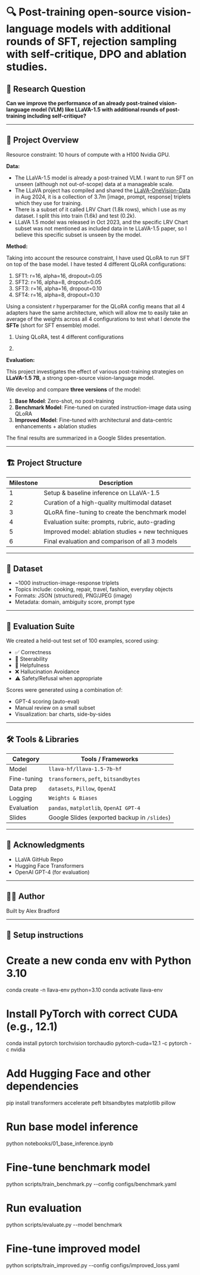 # 🔍 Post-training open-source vision-language models with additional rounds of SFT, rejection sampling with self-critique, DPO and ablation studies.

## 🧪 Research Question

**Can we improve the performance of an already post-trained vision-language model (VLM) like LLaVA-1.5 with additional rounds of post-training including self-critique?**

---

## 🧠 Project Overview

Resource constraint: 10 hours of compute with a H100 Nvidia GPU.

**Data:**
- The LLaVA-1.5 model is already a post-trained VLM. I want to run SFT on unseen (although not out-of-scope) data at a manageable scale.
- The LLaVA project has compiled and shared the [LLaVA-OneVision-Data](https://huggingface.co/datasets/lmms-lab/LLaVA-OneVision-Data) in Aug 2024, it is a collection of 3.7m [image, prompt, response] triplets which they use for training.
- There is a subset of it called LRV Chart (1.8k rows), which I use as my dataset. I split this into train (1.6k) and test (0.2k).
- LLaVA 1.5 model was released in Oct 2023, and the specific LRV Chart subset was not mentioned as included data in te LLaVA-1.5 paper, so I believe this specific subset is unseen by the model.

**Method:**

Taking into account the resource constraint, I have used QLoRA to run SFT on top of the base model. I have tested 4 different QLoRA configurations:
1. SFT1: r=16, alpha=16, dropout=0.05
2. SFT2: r=16, alpha=8, dropout=0.05
3. SFT3: r=16, alpha=16, dropout=0.10
4. SFT4: r=16, alpha=8, dropout=0.10

Using a consistent *r* hyperparamer for the QLoRA config means that all 4 adapters have the same architecture, which will allow me to easily take an average of the weights across all 4 configurations to test what I denote the **SFTe** (short for SFT ensemble) model.

1. Using QLoRA, test 4 different configurations


3. 

**Evaluation:**

This project investigates the effect of various post-training strategies on **LLaVA-1.5 7B**, a strong open-source vision-language model.

We develop and compare **three versions** of the model:
1. **Base Model**: Zero-shot, no post-training
2. **Benchmark Model**: Fine-tuned on curated instruction-image data using QLoRA
3. **Improved Model**: Fine-tuned with architectural and data-centric enhancements + ablation studies

The final results are summarized in a Google Slides presentation.

---

## 🏗️ Project Structure

| Milestone | Description |
|----------|-------------|
| 1 | Setup & baseline inference on LLaVA-1.5 |
| 2 | Curation of a high-quality multimodal dataset |
| 3 | QLoRA fine-tuning to create the benchmark model |
| 4 | Evaluation suite: prompts, rubric, auto-grading |
| 5 | Improved model: ablation studies + new techniques |
| 6 | Final evaluation and comparison of all 3 models |

---

## 📁 Dataset

- ~1000 instruction-image-response triplets
- Topics include: cooking, repair, travel, fashion, everyday objects
- Formats: JSON (structured), PNG/JPEG (image)
- Metadata: domain, ambiguity score, prompt type

---

## 🧪 Evaluation Suite

We created a held-out test set of 100 examples, scored using:
- ✅ Correctness
- 🧭 Steerability
- 💬 Helpfulness
- ❌ Hallucination Avoidance
- ⚠️ Safety/Refusal when appropriate

Scores were generated using a combination of:
- GPT-4 scoring (auto-eval)
- Manual review on a small subset
- Visualization: bar charts, side-by-sides

---

## 🛠️ Tools & Libraries

| Category         | Tools / Frameworks                        |
|------------------|-------------------------------------------|
| Model            | `llava-hf/llava-1.5-7b-hf`                |
| Fine-tuning      | `transformers`, `peft`, `bitsandbytes`    |
| Data prep        | `datasets`, `Pillow`, `OpenAI`            |
| Logging          | `Weights & Biases`                        |
| Evaluation       | `pandas`, `matplotlib`, `OpenAI GPT-4`    |
| Slides           | Google Slides (exported backup in `/slides`) |

---

## 📌 Acknowledgments

- LLaVA GitHub Repo
- Hugging Face Transformers
- OpenAI GPT-4 (for evaluation)

---

## 🧑‍💻 Author

Built by Alex Bradford

---

## 🚀 Setup instructions

# Create a new conda env with Python 3.10
conda create -n llava-env python=3.10
conda activate llava-env
# Install PyTorch with correct CUDA (e.g., 12.1)
conda install pytorch torchvision torchaudio pytorch-cuda=12.1 -c pytorch -c nvidia
# Add Hugging Face and other dependencies
pip install transformers accelerate peft bitsandbytes matplotlib pillow




# Run base model inference
python notebooks/01_base_inference.ipynb

# Fine-tune benchmark model
python scripts/train_benchmark.py --config configs/benchmark.yaml

# Run evaluation
python scripts/evaluate.py --model benchmark

# Fine-tune improved model
python scripts/train_improved.py --config configs/improved_loss.yaml
